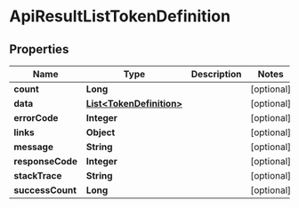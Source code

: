 
# ApiResultListTokenDefinition

## Properties
Name | Type | Description | Notes
------------ | ------------- | ------------- | -------------
**count** | **Long** |  |  [optional]
**data** | [**List&lt;TokenDefinition&gt;**](TokenDefinition.md) |  |  [optional]
**errorCode** | **Integer** |  |  [optional]
**links** | **Object** |  |  [optional]
**message** | **String** |  |  [optional]
**responseCode** | **Integer** |  |  [optional]
**stackTrace** | **String** |  |  [optional]
**successCount** | **Long** |  |  [optional]




